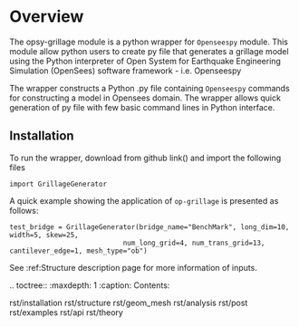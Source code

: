 # Overview

The opsy-grillage module is a python wrapper for ```Openseespy``` module. This module allow 
python users to create py file that generates a grillage model using the Python interpreter of
 Open System for Earthquake Engineering Simulation (OpenSees) software framework - i.e. Openseespy

The wrapper constructs a Python .py file containing ```Openseespy``` commands for constructing a 
model in Opensees domain. The wrapper allows quick generation of py file with few basic command lines in Python 
interface. 

## Installation

To run the wrapper, download from github link() and import the following files
    
    import GrillageGenerator
    

A quick example showing the application of `op-grillage` is presented as follows:
    
    test_bridge = GrillageGenerator(bridge_name="BenchMark", long_dim=10, width=5, skew=25,
                                num_long_grid=4, num_trans_grid=13, cantilever_edge=1, mesh_type="ob")

See :ref:Structure description page for more information of inputs. 


.. toctree::
   :maxdepth: 1
   :caption: Contents:

   rst/installation
   rst/structure
   rst/geom_mesh
   rst/analysis
   rst/post
   rst/examples
   rst/api
   rst/theory




